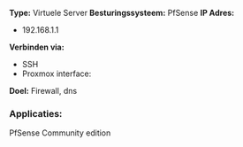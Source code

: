 **Type:** Virtuele Server
**Besturingssysteem:** PfSense
**IP Adres:**
- 192.168.1.1

**Verbinden via:**
- SSH
- Proxmox interface: 

**Doel:** Firewall, dns

### Applicaties:

PfSense Community edition